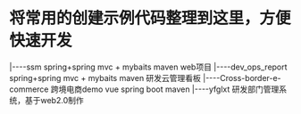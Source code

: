 # 将常用的创建示例代码整理到这里，方便快速开发
|----ssm spring+spring mvc + mybaits maven web项目
|----dev_ops_report  spring+spring mvc + mybaits maven 研发云管理看板
|----Cross-border-e-commerce 跨境电商demo vue spring boot maven
|----yfglxt    研发部门管理系统，基于web2.0制作
